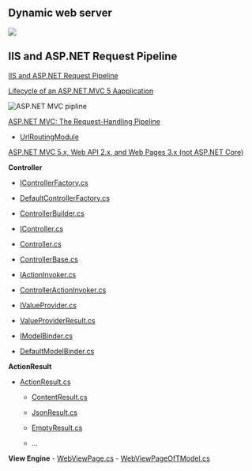 ## Dynamic web server 

![](https://github.com/AnzhelikaKravchuk/Training-Autumn-2018/blob/master/Pictures/Web%20Application%20with%20HTML%20and%20Steps.png)



## IIS and ASP.NET Request Pipeline

[IIS and ASP.NET Request Pipeline](https://github.com/AnzhelikaKravchuk/Training-Autumn-2018/blob/master/Pictures/IIS%20and%20ASP.NET%20pipeline.pdf)

[Lifecycle of an ASP.NET.MVC 5 Aapplication](https://github.com/AnzhelikaKravchuk/Training-Autumn-2018/blob/master/Pictures/lifecycle-of-an-aspnet-mvc-5-application.pdf)

![ASP.NET MVC pipline](https://github.com/AnzhelikaKravchuk/Training-Autumn-2018/blob/master/Pictures/ASP.NET%20MVC%20pipline.png)

[ASP.NET MVC: The Request-Handling Pipeline](https://github.com/AnzhelikaKravchuk/Training-Autumn-2018/blob/master/Pictures/asp_net_mvc_poster.pdf)

- [UrlRoutingModule](https://referencesource.microsoft.com/#System.Web/Routing/UrlRoutingModule.cs,9b4115ad16e4f4a1)

[ASP.NET MVC 5.x, Web API 2.x, and Web Pages 3.x (not ASP.NET Core)](https://github.com/aspnet/AspNetWebStack)

  
  **Controller**
  - [IControllerFactory.cs](https://github.com/aspnet/AspNetWebStack/blob/master/src/System.Web.Mvc/IControllerFactory.cs)
  - [DefaultControllerFactory.cs](https://github.com/aspnet/AspNetWebStack/blob/master/src/System.Web.Mvc/DefaultControllerFactory.cs)
  - [ControllerBuilder.cs](https://github.com/aspnet/AspNetWebStack/blob/master/src/System.Web.Mvc/ControllerBuilder.cs)
  
  - [IController.cs](https://github.com/aspnet/AspNetWebStack/blob/master/src/System.Web.Mvc/IController.cs)
  - [Controller.cs](https://github.com/aspnet/AspNetWebStack/blob/master/src/System.Web.Mvc/Controller.cs)
  - [ControllerBase.cs](https://github.com/aspnet/AspNetWebStack/blob/master/src/System.Web.Mvc/ControllerBase.cs)
  
  - [IActionInvoker.cs](https://github.com/aspnet/AspNetWebStack/blob/master/src/System.Web.Mvc/IActionInvoker.cs)
  - [ControllerActionInvoker.cs](https://github.com/aspnet/AspNetWebStack/blob/master/src/System.Web.Mvc/ControllerActionInvoker.cs)
  
  - [IValueProvider.cs](https://github.com/aspnet/AspNetWebStack/blob/master/src/System.Web.Mvc/IValueProvider.cs)
  - [ValueProviderResult.cs](https://github.com/aspnet/AspNetWebStack/blob/master/src/System.Web.Mvc/ValueProviderResult.cs)
  
  - [IModelBinder.cs](https://github.com/aspnet/AspNetWebStack/blob/master/src/System.Web.Mvc/IModelBinder.cs)
  - [DefaultModelBinder.cs](https://github.com/aspnet/AspNetWebStack/blob/master/src/System.Web.Mvc/DefaultModelBinder.cs)
  
  
  **ActionResult**
  - [ActionResult.cs](https://github.com/aspnet/AspNetWebStack/blob/master/src/System.Web.Mvc/ActionResult.cs)
    - [ContentResult.cs](https://github.com/aspnet/AspNetWebStack/blob/master/src/System.Web.Mvc/ContentResult.cs)
    - [JsonResult.cs](https://github.com/aspnet/AspNetWebStack/blob/master/src/System.Web.Mvc/JsonResult.cs)
    - [EmptyResult.cs](https://github.com/aspnet/AspNetWebStack/blob/master/src/System.Web.Mvc/EmptyResult.cs)
  
    - ...

  **View Engine**
    - [WebViewPage.cs](https://github.com/aspnet/AspNetWebStack/blob/master/src/System.Web.Mvc/WebViewPage.cs)
    - [WebViewPageOfTModel.cs](https://github.com/aspnet/AspNetWebStack/blob/master/src/System.Web.Mvc/WebViewPageOfTModel.cs)
